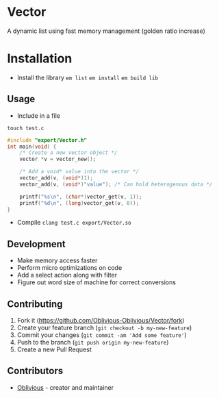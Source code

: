 # Vector

A dynamic list using fast memory management (golden ratio increase)

# Installation

* Install the library 
`em list`
`em install`
`em build lib`

## Usage

* Include in a file

`touch test.c`
```c
#include "export/Vector.h"
int main(void) {
    /* Create a new vector object */
    vector *v = vector_new();

    /* Add a void* value into the vector */
    vector_add(v, (void*)1);
    vector_add(v, (void*)"value"); /* Can hold heterogenous data */

    printf("%s\n", (char*)vector_get(v, 1));
    printf("%d\n", (long)vector_get(v, 0));
}
```

* Compile
`clang test.c export/Vector.so`

## Development

* Make memory access faster
* Perform micro optimizations on code
* Add a select action along with filter
* Figure out word size of machine for correct conversions

## Contributing

1. Fork it (<https://github.com/Oblivious-Oblivious/Vector/fork>)
2. Create your feature branch (`git checkout -b my-new-feature`)
3. Commit your changes (`git commit -am 'Add some feature'`)
4. Push to the branch (`git push origin my-new-feature`)
5. Create a new Pull Request

## Contributors

- [Oblivious](https://github.com/Oblivious-Oblivious) - creator and maintainer
